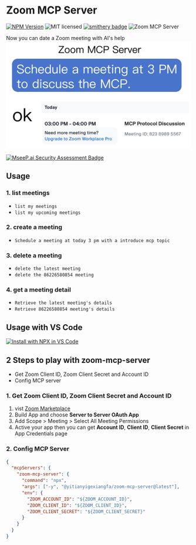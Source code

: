 # Zoom MCP Server

[![NPM Version](https://img.shields.io/npm/v/@yitianyigexiangfa/zoom-mcp-server)](https://www.npmjs.com/package/@yitianyigexiangfa/zoom-mcp-server) ![MIT licensed](https://img.shields.io/npm/l/@yitianyigexiangfa/zoom-mcp-server) [![smithery badge](https://smithery.ai/badge/@JavaProgrammerLB/zoom-mcp-server)](https://smithery.ai/server/@JavaProgrammerLB/zoom-mcp-server) ![Zoom MCP Server](https://badge.mcpx.dev?type=server "MCP Server")

Now you can date a Zoom meeting with AI's help
![about.jpg](about.jpg)

[![MseeP.ai Security Assessment Badge](https://mseep.net/pr/javaprogrammerlb-zoom-mcp-server-badge.png)](https://mseep.ai/app/javaprogrammerlb-zoom-mcp-server)

## Usage

### 1. list meetings

- `list my meetings`
- `list my upcoming meetings`

### 2. create a meeting

- `Schedule a meeting at today 3 pm with a introduce mcp topic`

### 3. delete a meeting

- `delete the latest meeting`
- `delete the 86226580854 meeting`

### 4. get a meeting detail

- `Retrieve the latest meeting's details`
- `Retrieve 86226580854 meeting's details`

## Usage with VS Code
 [![Install with NPX in VS Code](https://img.shields.io/badge/VS_Code-NPM-0098FF?style=flat-square&logo=visualstudiocode&logoColor=white)](https://insiders.vscode.dev/redirect/mcp/install?name=zoom-mcp-server&inputs=%5B%7B%22type%22%3A%22promptString%22%2C%22id%22%3A%22ZOOM_ACCOUNT_ID%22%7D%2C%20%7B%22type%22%3A%22promptString%22%2C%22id%22%3A%22ZOOM_CLIENT_ID%22%7D%2C%20%7B%22type%22%3A%22promptString%22%2C%22id%22%3A%22ZOOM_CLIENT_SECRET%22%7D%5D&config=%7B%22command%22%3A%22npx%22%2C%22args%22%3A%5B%22-y%22%2C%22%40yitianyigexiangfa%2Fzoom-mcp-server%40latest%22%5D%2C%22env%22%3A%7B%22ZOOM_ACCOUNT_ID%22%3A%22%24%7Binput%3AZOOM_ACCOUNT_ID%7D%22%2C%20%22ZOOM_CLIENT_ID%22%3A%22%24%7Binput%3AZOOM_CLIENT_ID%7D%22%2C%20%22ZOOM_CLIENT_SECRET%22%3A%22%24%7Binput%3AZOOM_CLIENT_SECRET%7D%22%7D%7D)

## 2 Steps to play with zoom-mcp-server

- Get Zoom Client ID, Zoom Client Secret and Account ID
- Config MCP server

### 1. Get Zoom Client ID, Zoom Client Secret and Account ID

1. vist [Zoom Marketplace](https://marketplace.zoom.us/)
1. Build App and choose **Server to Server OAuth App**
1. Add Scope > Meeting > Select All Meeting Permissions
1. Active your app
   then you can get **Account ID**, **Client ID**, **Client Secret** in App Credentials page

### 2. Config MCP Server

```json
{
  "mcpServers": {
    "zoom-mcp-server": {
      "command": "npx",
      "args": ["-y", "@yitianyigexiangfa/zoom-mcp-server@latest"],
      "env": {
        "ZOOM_ACCOUNT_ID": "${ZOOM_ACCOUNT_ID}",
        "ZOOM_CLIENT_ID": "${ZOOM_CLIENT_ID}",
        "ZOOM_CLIENT_SECRET": "${ZOOM_CLIENT_SECRET}"
      }
    }
  }
}
```
